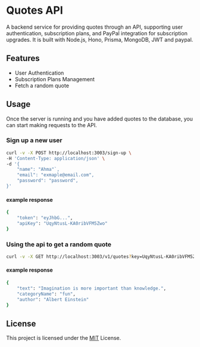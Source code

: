 
# Quotes API

A backend service for providing quotes through an API, supporting user authentication, subscription plans, and PayPal integration for subscription upgrades. It is built with Node.js, Hono, Prisma, MongoDB, JWT and paypal.


## Features

- User Authentication
- Subscription Plans Management
- Fetch a random quote
## Usage

Once the server is running and you have added quotes to the database, you can start making requests to the API.

### Sign up a new user

```bash
curl -v -X POST http://localhost:3003/sign-up \
-H 'Content-Type: application/json' \
-d '{
    "name": "Ahma"`,
    "email": "exmaple@email.com",
    "password": "password",
}'
```

#### example response

```bash
{
    "token": "eyJhbG...",
    "apiKey": "UqyNtusL-KA0ribVFM5Zwo"
}
```

### Using the api to get a random quote

```bash
curl -v -X GET http://localhost:3003/v1/quotes?key=UqyNtusL-KA0ribVFM5Zwo
```
#### example response

```bash
{
    "text": "Imagination is more important than knowledge.",
    "categoryName": "fun",
    "author": "Albert Einstein"
}
```

## License

This project is licensed under the [MIT](https://choosealicense.com/licenses/mit/) License.

